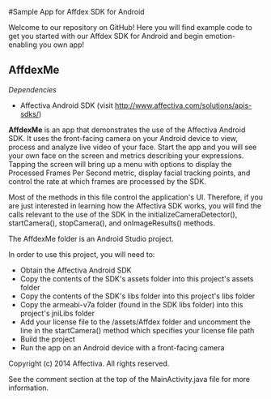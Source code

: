 #Sample App for Affdex SDK for Android

Welcome to our repository on GitHub! Here you will find example code to get you started with our Affdex SDK for Android and begin emotion-enabling you own app!

AffdexMe
--------

*Dependencies*

- Affectiva Android SDK (visit http://www.affectiva.com/solutions/apis-sdks/)

**AffdexMe** is an app that demonstrates the use of the Affectiva Android SDK.  It uses the front-facing camera on your Android device to view, process and analyze live video of your face. Start the app and you will see your own face on the screen and metrics describing your expressions. Tapping the screen will bring up a menu with options to display the Processed Frames Per Second metric, display facial tracking points, and control the rate at which frames are processed by the SDK.

Most of the methods in this file control the application's UI. Therefore, if you are just interested in learning how the Affectiva SDK works, you will find the calls relevant to the use of the SDK in the initializeCameraDetector(), startCamera(), stopCamera(), and onImageResults() methods.

The AffdexMe folder is an Android Studio project.

In order to use this project, you will need to:
- Obtain the Affectiva Android SDK 
- Copy the contents of the SDK's assets folder into this project's assets folder
- Copy the contents of the SDK's libs folder into this project's libs folder
- Copy the armeabi-v7a folder (found in the SDK libs folder) into this project's jniLibs folder
- Add your license file to the /assets/Affdex folder and uncomment the line in the startCamera() method which specifies your license file path
- Build the project
- Run the app on an Android device with a front-facing camera

Copyright (c) 2014 Affectiva. All rights reserved.


See the comment section at the top of the MainActivity.java file for more information.